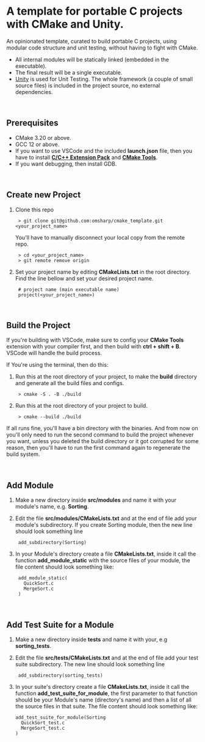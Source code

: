 # A template for portable C projects with CMake and Unity.
An opinionated template, curated to build portable C projects, using modular code structure and unit testing, without having to fight with CMake. 

- All internal modules will be statically linked (embedded in the executable).
- The final result will be a single executable.
- [Unity](https://github.com/ThrowTheSwitch/Unity) is used for Unit Testing. The whole framework (a couple of small source files) is included in the project source, no external dependencies.

<br/>

## Prerequisites
- CMake 3.20 or above.
- GCC 12 or above.
- If you want to use VSCode and the included **launch.json** file, then you have to install [**C/C++ Extension Pack**](https://marketplace.visualstudio.com/items?itemName=ms-vscode.cpptools-extension-pack) and [**CMake Tools**](https://marketplace.visualstudio.com/items?itemName=ms-vscode.cmake-tools).
- If you want debugging, then install GDB.

<br/>

## Create new Project
1. Clone this repo

        > git clone git@github.com:omsharp/cmake_template.git <your_project_name>
    
    You'll have to manually disconnect your local copy from the remote repo.

        > cd <your_project_name>
        > git remote remove origin

2. Set your project name by editing **CMakeLists.txt** in the root directory.  
Find the line bellow and set your desired project name. 

        # project name (main executable name)
        project(<your_project_name>)
        
<br/>

## Build the Project
If you're building with VSCode, make sure to config your **CMake Tools** extension with your compiler first, and then build with **ctrl + shift + B**. VSCode will handle the build process.

If You're using the terminal, then do this:

1. Run this at the root directory of your project, to make the **build** directory and generate all the build files and configs.   

        > cmake -S . -B ./build 
    
2. Run this at the root directory of your project to build.

        > cmake --build ./build

If all runs fine, you'll have a bin directory with the binaries. And from now on you'll only need to run the second command to build the project whenever you want, unless you deleted the build directory or it got corrupted for some reason, then you'll have to run the first command again to regenerate the build system.

<br/>

## Add Module
1. Make a new directory inside **src/modules** and name it with your module's name, e.g. **Sorting**.

2. Edit the file **src/modules/CMakeLists.txt** and at the end of file add your module's subdirectory. If you create Sorting module, then the new line should look something line

        add_subdirectory(Sorting)

3. In your Module's directory create a file **CMakeLists.txt**, inside it call the function **add_module_static** with the source files of your module, the file content should look something like:

        add_module_static(
          QuickSort.c
          MergeSort.c
        )

<br/>

## Add Test Suite for a Module
1. Make a new directory inside **tests** and name it with your, e.g **sorting_tests**.

2. Edit the file **src/tests/CMakeLists.txt** and at the end of file add your test suite subdirectory. The new line should look something line

        add_subdirectory(sorting_tests)

3. In your suite's directory create a file **CMakeLists.txt**, inside it call the function **add_test_suite_for_module**, the first parameter to that function should be your Module's name (directory's name) and then a list of all the source files in that suite. The file content should look something like:

       add_test_suite_for_module(Sorting
         QuickSort_test.c
         MergeSort_test.c
       )

<br/>